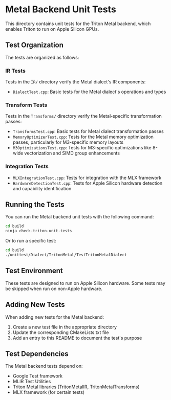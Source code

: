 # Metal Backend Unit Tests

This directory contains unit tests for the Triton Metal backend, which enables Triton to run on Apple Silicon GPUs.

## Test Organization

The tests are organized as follows:

### IR Tests

Tests in the `IR/` directory verify the Metal dialect's IR components:

- `DialectTest.cpp`: Basic tests for the Metal dialect's operations and types

### Transform Tests

Tests in the `Transforms/` directory verify the Metal-specific transformation passes:

- `TransformsTest.cpp`: Basic tests for Metal dialect transformation passes
- `MemoryOptimizerTest.cpp`: Tests for the Metal memory optimization passes, particularly for M3-specific memory layouts
- `M3OptimizationsTest.cpp`: Tests for M3-specific optimizations like 8-wide vectorization and SIMD group enhancements

### Integration Tests

- `MLXIntegrationTest.cpp`: Tests for integration with the MLX framework
- `HardwareDetectionTest.cpp`: Tests for Apple Silicon hardware detection and capability identification

## Running the Tests

You can run the Metal backend unit tests with the following command:

```bash
cd build
ninja check-triton-unit-tests
```

Or to run a specific test:

```bash
cd build
./unittest/Dialect/TritonMetal/TestTritonMetalDialect
```

## Test Environment

These tests are designed to run on Apple Silicon hardware. Some tests may be skipped when run on non-Apple hardware.

## Adding New Tests

When adding new tests for the Metal backend:

1. Create a new test file in the appropriate directory
2. Update the corresponding CMakeLists.txt file
3. Add an entry to this README to document the test's purpose

## Test Dependencies

The Metal backend tests depend on:

- Google Test framework
- MLIR Test Utilities
- Triton Metal libraries (TritonMetalIR, TritonMetalTransforms)
- MLX framework (for certain tests) 